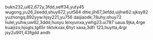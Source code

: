 <!---
shaoyi7161/shaoyi7161 is a ✨ special ✨ repository because its `README.md` (this file) appears on your GitHub profile.
You can click the Preview link to take a look at your changes.
--->
bukn232,ui62,672y,3fdd,seff34,yuty45
wugong,yu26,2eedd,shuy672,yut564
ditie,jih67,3efdd,uijhw62.sjksy82
yuzhongq,892yyw.hjsy221,yu756
daijiaodk;78uhy;shuy72
liulei,yuhw,uw62,3ddd,husyu
leixyunxa,ywhg23.ui787
uaua.9jka,4rge
kuaijizs;hjsgts,tg65r
tiktokxax,6hyt
xaxa,3dfr
123,huytta,4rgr
jsy2u901,43fgdd
andh
